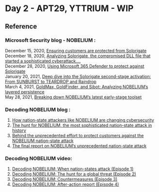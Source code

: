 # Day 2 - APT29, YTTRIUM - WIP

## Reference
### Microsoft Security blog -  NOBELIUM :
December 15, 2020, [Ensuring customers are protected from Solorigate](https://www.microsoft.com/en-us/security/blog/2020/12/15/ensuring-customers-are-protected-from-solorigate/)<br>
December 18, 2020, [Analyzing Solorigate, the compromised DLL file that started a sophisticated cyberattack....](https://www.microsoft.com/en-us/security/blog/2020/12/18/analyzing-solorigate-the-compromised-dll-file-that-started-a-sophisticated-cyberattack-and-how-microsoft-defender-helps-protect/)<br>
December 28, 2020, [Using Microsoft 365 Defender to protect against Solorigate](https://www.microsoft.com/en-us/security/blog/2020/12/28/using-microsoft-365-defender-to-coordinate-protection-against-solorigate/)<br>
January 20, 2021, [Deep dive into the Solorigate second-stage activation: From SUNBURST to TEARDROP and Raindrop](https://www.microsoft.com/en-us/security/blog/2021/01/20/deep-dive-into-the-solorigate-second-stage-activation-from-sunburst-to-teardrop-and-raindrop/)<br>
March 4, 2021, [GoldMax, GoldFinder, and Sibot: Analyzing NOBELIUM’s layered persistence](https://www.microsoft.com/en-us/security/blog/2021/03/04/goldmax-goldfinder-sibot-analyzing-nobelium-malware/)<br>
May 28, 2021, [Breaking down NOBELIUM’s latest early-stage toolset](https://www.microsoft.com/en-us/security/blog/2021/05/28/breaking-down-nobeliums-latest-early-stage-toolset/)<br>


### Decoding NOBELIUM blog :
1. [How nation-state attackers like NOBELIUM are changing cybersecurity](https://www.microsoft.com/en-us/security/blog/2021/09/28/how-nation-state-attackers-like-nobelium-are-changing-cybersecurity/)
2. [The hunt for NOBELIUM, the most sophisticated nation-state attack in history](https://www.microsoft.com/en-us/security/blog/2021/11/10/the-hunt-for-nobelium-the-most-sophisticated-nation-state-attack-in-history/)
3. [Behind the unprecedented effort to protect customers against the NOBELIUM nation-state attack](https://www.microsoft.com/en-us/security/blog/2021/12/02/behind-the-unprecedented-effort-to-protect-customers-against-the-nobelium-nation-state-attack/)
4. [The final report on NOBELIUM’s unprecedented nation-state attack](https://www.microsoft.com/en-us/security/blog/2021/12/15/the-final-report-on-nobeliums-unprecedented-nation-state-attack/)

### Decoding NOBELIUM video: 
1. [Decoding NOBELIUM: When nation-states attack (Episode 1)](https://www.youtube.com/watch?v=VVKT8NehO_c)
2. [Decoding NOBELIUM: The hunt for a global threat (Episode 2)](https://www.youtube.com/watch?v=VVbSYr1cPEE)
3. [Decoding NOBELIUM: Countermeasures (Episode 3)](https://www.youtube.com/watch?v=fS97PC4FLCc)
4. [Decoding NOBELIUM: After-action report (Episode 4)](https://www.youtube.com/watch?v=wFtGD7p58cQ)
